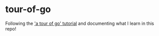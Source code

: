 # tour-of-go

Following the ['a tour of go' tutorial](https://go.dev/tour/welcome/1) and documenting what I learn in this repo!
